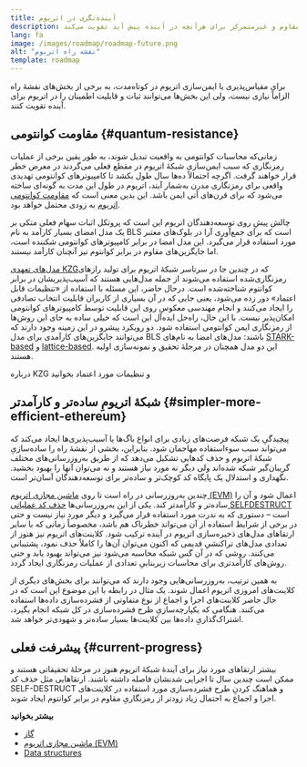 ```yaml
---
title: آینده‌نگری در اتریوم
description: این ارتقاها اتریوم را به عنوان لایه پایه مقاوم و غیرمتمرکز برای هرآنچه در آینده پیش آید تقویت می‌کند.
lang: fa
image: /images/roadmap/roadmap-future.png
alt: "نقشه‌ راه اتریوم"
template: roadmap
---
```


برای مقیاس‌پذیری یا ایمن‌سازی اتریوم در کوتاه‌مدت، به برخی از بخش‌های نقشۀ راه الزاماً نیازی نیست، ولی این بخش‌ها می‌توانند ثبات و قابلیت اطمینان را در اتریوم برای آینده تقویت کنند.

## مقاومت کوانتومی {#quantum-resistance}

زمانی‌که محاسبات کوانتومی به واقعیت تبدیل شوند، به طور یقین برخی از عملیات رمزنگاری که سبب ایمن‌سازی شبکۀ اتریوم در مقطع فعلی می‌گردند در معرض خطر قرار خواهند گرفت. اگرچه احتمالاً ده‌ها سال طول بکشد تا کامپیوترهای کوانتومی تهدیدی واقعی برای رمزنگاری مدرن به‌شمار آیند، اتریوم در طول این مدت به گونه‌ای ساخته می‌شود که برای قرن‌های آتی ایمن باشد. این بدین معنی است که [مقاومت کوانتومی اتریوم](https://consensys.net/blog/developers/how-will-quantum-supremacy-affect-blockchain/) به زودی محتمل خواهد بود.

چالش پیشِ روی توسعه‌دهندگان اتریوم این است که پروتکل اثبات سهام فعلی متکی بر یک مدل امضای بسیار کارآمد به نام BLS است که برای جمع‌آوری آرا در بلوک‌های معتبر مورد استفاده قرار می‌گیرد. این مدل امضا در برابر کامپیوترهای کوانتومی شکننده است، اما جایگزین‌های مقاوم در برابر کوانتوم نیز آنچنان کارآمد نیستند.

[مدل‌های تعهدی KZG‏](/roadmap/danksharding/#what-is-kzg) که در چندین جا در سرتاسر شبکۀ اتریوم برای تولید رازهای رمزنگاری‌شده استفاده می‌شوند از جمله مدل‌هایی هستند که آسیب‌پذیریشان در برابر کوانتوم شناخته‌شده است. درحال حاضر، این مسئله با استفاده از «تنظیمات قابل اعتماد» دور زده می‌شود، یعنی جایی که در آن بسیاری از کاربران قابلیت انتخاب تصادفی را ایجاد می‌کنند و انجام مهندسی معکوس روی این قابلیت توسط کامپیوترهای کوانتومی امکان‌پذیر نیست. با این حال، راه‌حل ایده‌آل این است که خیلی ساده به جای این روش‌ها از رمزنگاری ایمن کوانتومی استفاده شود. دو رویکرد پیشرو در این زمینه وجود دارند که می‌توانند جایگزین‌های کارآمدی برای مدل BLS باشند: مدل‌های امضا به نام‌های [STARK-based](https://hackmd.io/@vbuterin/stark_aggregation) و [lattice-based](https://medium.com/asecuritysite-when-bob-met-alice/so-what-is-lattice-encryption-326ac66e3175). این دو مدل همچنان در مرحلۀ تحقیق و نمونه‌سازی اولیه هستند.

<ButtonLink variant="outline-color" to="/roadmap/danksharding#what-is-kzg"> درباره KZG و تنظیمات مورد اعتماد بخوانید</ButtonLink>

## شبکۀ اتریومِ ساده‌تر و کارآمدتر {#simpler-more-efficient-ethereum}

پیچیدگیِ یک شبکه فرصت‌های زیادی برای انواع باگ‌ها یا آسیب‌پذیری‌ها ایجاد می‌کند که می‌تواند سبب سوءاستفاده مهاجمان شود. بنابراین، بخشی از نقشۀ راه را ساده‌سازیِ شبکۀ اتریوم و حذف کدهایی تشکیل می‌دهد که از طریق به‌روزرسانی‌های مختلف گریبان‌گیر شبکه شده‌اند ولی دیگر نه مورد نیاز هستند و نه می‌توان آنها را بهبود بخشید. نگهداری و استدلال یک پایگاه کد کوچک‌تر و ساده‌تر برای توسعه‌دهندگان آسان‌تر است.

چندین به‌روزرسانی در راه است تا روی [ماشین مجازی اتریوم (EVM)](/developers/docs/evm) اعمال شود و آن را ساده‌تر و کارآمدتر کند. یکی از این به‌روزرسانی‌ها [حذف کد عملیاتی SELFDESTRUCT‏](https://hackmd.io/@vbuterin/selfdestruct) است – دستوری که به ندرت مورد استفاده قرار می‌گیرد و دیگر مورد نیاز نیست و حتی در برخی از شرایط استفاده از آن می‌تواند خطرناک هم باشد، مخصوصاً زمانی که با سایر ارتقاهای مدل‌های ذخیره‌سازی اتریوم در آینده ترکیب شود. کلاینت‌های اتریوم نیز هنوز از تعدادی مدل‌های تراکنشیِ قدیمی که اکنون می‌توان آن‌ها را کاملاً حذف نمود، پشتیبانی می‌کنند. روشی که در آن گس شبکه محاسبه می‌شود نیز می‌تواند بهبود یابد و حتی روش‌های کارآمدتری برای محاسبات زیربناییِ تعدادی از عملیات رمزنگاری ایجاد گردد.

به همین ترتیب، به‌روزرسانی‌هایی وجود دارند که می‌توانند برای بخش‌های دیگری از کلاینت‌های امروزی اتریوم اعمال شوند. یک مثال در رابطه با این موضوع این است که در حال حاضر کلاینت‌های اجرا و اجماع از نوع متفاوتی از فشرده‌سازی داده‌ها استفاده می‌کنند. هنگامی که یکپارچه‌سازیِ طرح فشرده‌سازی در کل شبکه انجام بگیرد، اشتراک‌گذاریِ داده‌ها بین کلاینت‌ها بسیار ساده‌تر و شهودی‌تر خواهد شد.

## پیشرفت فعلی {#current-progress}

بیشتر ارتقاهای مورد نیاز برای آیندۀ شبکۀ اتریوم هنوز در مرحلۀ تحقیقاتی هستند و ممکن است چندین سال تا اجرایی شدنشان فاصله داشته باشند. ارتقاهایی مثل حذف کد SELF-DESTRUCT و هماهنگ کردنِ طرح فشرده‌سازی مورد استفاده در کلاینت‌های اجرا و اجماع به احتمال زیاد زودتر از رمزنگاریِ مقاوم در برابر کوانتوم ایجاد ‌شوند.

**بیشتر بخوانید**

- [گاز](/developers/docs/gas)
- [ماشین مجازی اتریوم (EVM)](/developers/docs/evm)
- [Data structures](/developers/docs/data-structures-and-encoding)
